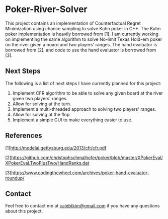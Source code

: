 # Poker-River-Solver

This project contains an implementation of Counterfactual Regret Minimization using chance sampling to solve Kuhn poker in C++. The Kuhn poker implementation is heavily borrowed from [1]. I am currently working on implementing the same algorithm to solve No-limit Texas Hold-em poker on the river given a board and two players' ranges. The hand evaluator is borrowed from [2], and code to use the hand evaluator is borrowed from [3].

## Next Steps

The following is a list of next steps I have currently planned for this project:

  1. Implement CFR algorithm to be able to solve any given board at the river given two players' ranges.
  2. Allow for solving at the turn.
  3. Implement a multi-threaded approach to solving two players' ranges.
  4. Allow for solving at the flop.
  5. Implement a simple GUI to make everything easier to use.
  
## References

[1]http://modelai.gettysburg.edu/2013/cfr/cfr.pdf

[2]https://github.com/christophschmalhofer/poker/blob/master/XPokerEval/XPokerEval.TwoPlusTwo/HandRanks.dat

[3]https://www.codingthewheel.com/archives/poker-hand-evaluator-roundup/

## Contact

Feel free to contact me at calebtkim@gmail.com if you have any questions about this project. 
